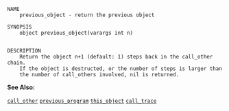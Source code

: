 
```
NAME
	previous_object - return the previous object

SYNOPSIS
	object previous_object(varargs int n)


DESCRIPTION
	Return the object n+1 (default: 1) steps back in the call_other chain.
	If the object is destructed, or the number of steps is larger than
	the number of call_others involved, nil is returned.

```

**See Also:**

 [`call_other`](./call_other.md)
 [`previous_program`](./previous_program.md)
 [`this_object`](./this_object.md)
 [`call_trace`](./call_trace.md)
